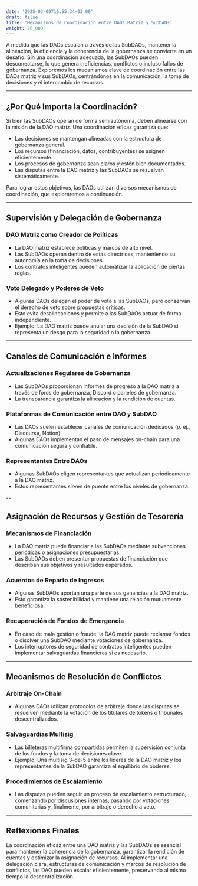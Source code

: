 ```yaml
---
date: '2025-03-09T16:55:34-03:00'
draft: false
title: 'Mecanismos de Coordinación entre DAOs Matriz y SubDAOs'
weight: 26_000
---
```


A medida que las DAOs escalan a través de las SubDAOs, mantener la alineación, la eficiencia y la coherencia de la gobernanza se convierte en un desafío. Sin una coordinación adecuada, las SubDAOs pueden desconectarse, lo que genera ineficiencias, conflictos o incluso fallos de gobernanza. Exploremos los mecanismos clave de coordinación entre las DAOs matriz y sus SubDAOs, centrándonos en la comunicación, la toma de decisiones y el intercambio de recursos.

---

## **¿Por Qué Importa la Coordinación?**

Si bien las SubDAOs operan de forma semiautónoma, deben alinearse con la misión de la DAO matriz. Una coordinación eficaz garantiza que:

- Las decisiones se mantengan alineadas con la estructura de gobernanza general.
- Los recursos (financiación, datos, contribuyentes) se asignen eficientemente.
- Los procesos de gobernanza sean claros y estén bien documentados.
- Las disputas entre la DAO matriz y las SubDAOs se resuelvan sistemáticamente.

Para lograr estos objetivos, las DAOs utilizan diversos mecanismos de coordinación, que exploraremos a continuación. 

---

## **Supervisión y Delegación de Gobernanza**

### **DAO Matriz como Creador de Políticas**
- La DAO matriz establece políticas y marcos de alto nivel.
- Las SubDAOs operan dentro de estas directrices, manteniendo su autonomía en la toma de decisiones.
- Los contratos inteligentes pueden automatizar la aplicación de ciertas reglas.

### **Voto Delegado y Poderes de Veto**
- Algunas DAOs delegan el poder de voto a las SubDAOs, pero conservan el derecho de veto sobre propuestas críticas.
- Esto evita desalineaciones y permite a las SubDAOs actuar de forma independiente.
- Ejemplo: La DAO matriz puede anular una decisión de la SubDAO si representa un riesgo para la seguridad o la gobernanza.

---

## **Canales de Comunicación e Informes**

### **Actualizaciones Regulares de Gobernanza**
- Las SubDAOs proporcionan informes de progreso a la DAO matriz a través de foros de gobernanza, Discord o paneles de gobernanza.
- La transparencia garantiza la alineación y la rendición de cuentas.

### **Plataformas de Comunicación entre DAO y SubDAO**
- Las DAOs suelen establecer canales de comunicación dedicados (p. ej., Discourse, Notion).
- Algunas DAOs implementan el paso de mensajes on-chain para una comunicación segura y confiable.

### **Representantes Entre DAOs**
- Algunas SubDAOs eligen representantes que actualizan periódicamente a la DAO matriz.
- Estos representantes sirven de puente entre los niveles de gobernanza.

--

## **Asignación de Recursos y Gestión de Tesorería**

### **Mecanismos de Financiación**
- La DAO matriz puede financiar a las SubDAOs mediante subvenciones periódicas o asignaciones presupuestarias.
- Las SubDAOs deben presentar propuestas de financiación que describan sus objetivos y resultados esperados.

### **Acuerdos de Reparto de Ingresos**
- Algunas SubDAOs aportan una parte de sus ganancias a la DAO matriz.
- Esto garantiza la sostenibilidad y mantiene una relación mutuamente beneficiosa.

### **Recuperación de Fondos de Emergencia**
- En caso de mala gestión o fraude, la DAO matriz puede reclamar fondos o disolver una SubDAO mediante votaciones de gobernanza.
- Los interruptores de seguridad de contratos inteligentes pueden implementar salvaguardas financieras si es necesario.

---

## **Mecanismos de Resolución de Conflictos**

### **Arbitraje On-Chain**
- Algunas DAOs utilizan protocolos de arbitraje donde las disputas se resuelven mediante la votación de los titulares de tokens o tribunales descentralizados.

### **Salvaguardias Multisig**
- Las billeteras multifirma compartidas permiten la supervisión conjunta de los fondos y la toma de decisiones clave.
- Ejemplo: Una multisig 3-de-5 entre los líderes de la DAO matriz y los representantes de la SubDAO garantiza el equilibrio de poderes.

### **Procedimientos de Escalamiento**
- Las disputas pueden seguir un proceso de escalamiento estructurado, comenzando por discusiones internas, pasando por votaciones comunitarias y, finalmente, por arbitraje o derecho a veto.

---

## **Reflexiones Finales**

La coordinación eficaz entre una DAO matriz y las SubDAOs es esencial para mantener la coherencia de la gobernanza, garantizar la rendición de cuentas y optimizar la asignación de recursos. Al implementar una delegación clara, estructuras de comunicación y marcos de resolución de conflictos, las DAO pueden escalar eficientemente, preservando al mismo tiempo la descentralización.